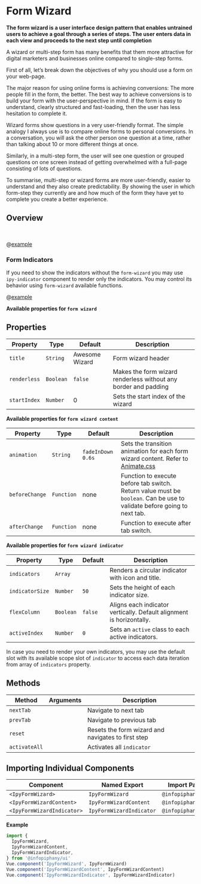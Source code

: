# Form Wizard

**The form wizard is a user interface design pattern that enables untrained users to achieve a goal through a series of steps. The user enters data in each view and proceeds to the next step until completion**

A wizard or multi-step form has many benefits that them more attractive for digital marketers and businesses online compared to single-step forms.

First of all, let’s break down the objectives of why you should use a form on your web-page.

The major reason for using online forms is achieving conversions: The more people fill in the form, the better. The best way to achieve conversions is to build your form with the user-perspective in mind. If the form is easy to understand, clearly structured and fast-loading, then the user has less hesitation to complete it.

Wizard forms show questions in a very user-friendly format. The simple analogy I always use is to compare online forms to personal conversions. In a conversation, you will ask the other person one question at a time, rather than talking about 10 or more different things at once.

Similarly, in a multi-step form, the user will see one question or grouped questions on one screen instead of getting overwhelmed with a full-page consisting of lots of questions.

To summarise, multi-step or wizard forms are more user-friendly, easier to understand and they also create predictability. By showing the user in which form-step they currently are and how much of the form they have yet to complete you create a better experience.

## Overview

<br>

@[example](form-wizard)

### Form Indicators

If you need to show the indicators without the `form-wizard` you may use `ipy-indicator` component to render only the indicators. You may control its behavior using `form-wizard` available functions.

@[example](form-wizard-indicator)

**Available properties for `form wizard`**

## Properties

| Property | Type | Default | Description |
| --- | --- | --- | --- |
| `title` | `String` | Awesome Wizard | Form wizard header |
| `renderless` | `Boolean` | `false` | Makes the form wizard renderless without any border and padding |
| `startIndex` | `Number` | 0 | Sets the start index of the wizard |

**Available properties for `form wizard content`**

| Property | Type | Default | Description |
| --- | --- | --- | --- |
| `animation` | `String` | `fadeInDown 0.6s` | Sets the transition animation for each form wizard content. Refer to [Animate.css](https://animate.style) |
| `beforeChange` | `Function` | none | Function to execute before tab switch. Return value must be `boolean`. Can be use to validate before going to next tab. |
| `afterChange` | `Function` | none | Function to execute after tab switch. |

**Available properties for `form wizard indicator`**

| Property | Type | Default | Description |
| --- | --- | --- | --- |
| `indicators` | `Array` |  | Renders a circular indicator with icon and title. |
| `indicatorSize` | `Number` | `50` | Sets the height of each indicator size. |
| `flexColumn` | `Boolean` | `false` | Aligns each indicator vertically. Default alignment is horizontally. |
| `activeIndex` | `Number` | `0` | Sets an `active` class to each active indicators. |

In case you need to render your own indicators, you may use the default slot with its available scope slot of `indicator` to access each data iteration from array of `indicators` property.

## Methods

| Method | Arguments | Description |
| --- | --- | --- |
| `nextTab` |  | Navigate to next tab |
| `prevTab` |  | Navigate to previous tab |
| `reset` |  | Resets the form wizard and navigates to first step |
| `activateAll` |  | Activates all `indicator` |

## Importing Individual Components

| Component                  | Named Export             | Import Path       |
| -------------------------- | ------------------------ | ----------------- |
| `<IpyFormWizard>`          | `IpyFormWizard`          | `@infopiphany/ui` |
| `<IpyFormWizardContent>`   | `IpyFormWizardContent`   | `@infopiphany/ui` |
| `<IpyFormWizardIndicator>` | `IpyFormWizardIndicator` | `@infopiphany/ui` |

**Example**

```js
import {
  IpyFormWizard,
  IpyFormWizardContent,
  IpyFormWizardIndicator,
} from '@infopiphany/ui'
Vue.component('IpyFormWizard', IpyFormWizard)
Vue.component('IpyFormWizardContent', IpyFormWizardContent)
Vue.component('IpyFormWizardIndicator', IpyFormWizardIndicator)
```
